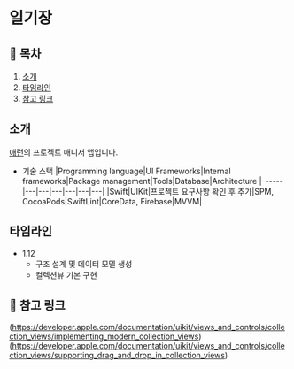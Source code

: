 # 일기장

## 📖 목차

1. [소개](#-소개)
2. [타임라인](#-타임라인)
3. [참고 링크](#-참고-링크)

## 소개
[애런](https://github.com/hashswim)의 프로젝트 매니저 앱입니다.

- 기술 스택
|Programming language|UI Frameworks|Internal frameworks|Package management|Tools|Database|Architecture
|------|---|---|---|---|---|---|
|Swift|UIKit|프로젝트 요구사항 확인 후 추가|SPM, CocoaPods|SwiftLint|CoreData, Firebase|MVVM|

## 타임라인
- 1.12
    - 구조 설계 및 데이터 모델 생성
    - 컬렉션뷰 기본 구현

## 📖 참고 링크
(https://developer.apple.com/documentation/uikit/views_and_controls/collection_views/implementing_modern_collection_views)
(https://developer.apple.com/documentation/uikit/views_and_controls/collection_views/supporting_drag_and_drop_in_collection_views)
